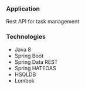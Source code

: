 ### Application
Rest API for task management

### Technologies
- Java 8
- Spring Boot
- Spring Data REST
- Spring HATEOAS
- HSQLDB
- Lombok


